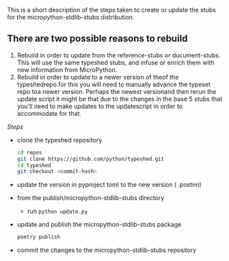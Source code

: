 This is a short description of the steps taken to create or update the stubs for the micropython-stdlib-stubs distribution.

## There are two possible reasons to rebuild 
 1. Rebuild in order to update from the reference-stubs or ducument-stubs. This will use the same typeshed stubs, and infuse or enrich them with new information from MicroPython.
 2. Rebuild in order to update to a newer version of theof the typeshedrepo.for this you will need to manually advance the typeset repo toa newer version. Perhaps the newest versionand then rerun the update script it might be that due to the changes in the base 5 stubs that you'll need to make updates to the updatescript in order to accommodate for that.

*Steps*
 - clone the typeshed repository
    ```bash	
    cd repos
    git clone https://github.com/python/typeshed.git
    cd typeshed
    git checkout <commit-hash>
    ```
- update the version in pyproject toml to the new version ( .postnn)

- from the publish/micropython-stdlib-stubs directory
    - run `python update.py`

- update and publish the micropython-stdlib-stubs package
    ```bash
    poetry publish
    ```

- commit the changes to the micropython-stdlib-stubs repository
    







